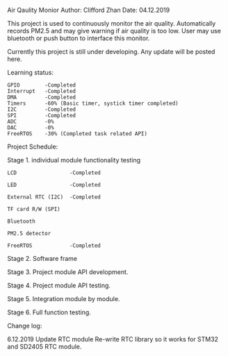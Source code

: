 Air Qaulity Monior
Author: Clifford Zhan
Date: 04.12.2019

This project is used to continuously monitor the air quality. Automatically records PM2.5 and may give warning if air quality is too low. User may use bluetooth or push button to interface this monitor.

Currently this project is still under developing. Any update will be posted here.

Learning status:

    GPIO        -Completed
    Interrupt   -Completed
    DMA         -Completed
    Timers      -60% (Basic timer, systick timer completed)
    I2C         -Completed
    SPI         -Completed
    ADC         -0%
    DAC         -0%
    FreeRTOS    -30% (Completed task related API)

Project Schedule:

Stage 1. individual module functionality testing

    LCD                 -Completed

    LED                 -Completed

    External RTC (I2C)  -Completed

    TF card R/W (SPI)

    Bluetooth

    PM2.5 detector

    FreeRTOS            -Completed

Stage 2. Software frame

Stage 3. Project module API development.

Stage 4. Project module API testing.

Stage 5. Integration module by module.

Stage 6. Full function testing.

Change log:

6.12.2019
Update RTC module
Re-write RTC library so it works for STM32 and SD2405 RTC module.